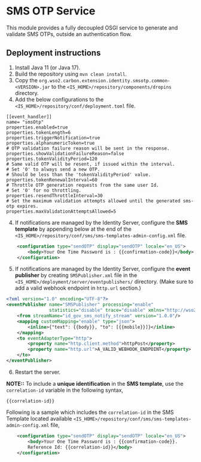 # SMS OTP Service

This module provides a fully decoupled OSGI service to generate and validate SMS OTPs, outside
an authentication flow.

## Deployment instructions
1. Install Java 11 (or Java 17).
2. Build the repository using `mvn clean install`.
3. Copy the `org.wso2.carbon.extension.identity.smsotp.common-<VERSION>.jar` to the 
`<IS_HOME>/repository/components/dropins` directory.
4. Add the below configurations to the `<IS_HOME>/repository/conf/deployment.toml` file.
```properties
[[event_handler]]
name= "smsOtp"
properties.enabled=true
properties.tokenLength=6
properties.triggerNotification=true
properties.alphanumericToken=true
# OTP validation failure reason will be sent in the response.
properties.showValidationFailureReason=false
properties.tokenValidityPeriod=120
# Same valid OTP will be resent, if issued within the interval.
# Set '0' to always send a new OTP.
# Should be less than the 'tokenValidityPeriod' value.
properties.tokenRenewalInterval=60
# Throttle OTP generation requests from the same user Id.
# Set '0' for no throttling.
properties.resendThrottleInterval=30
# Set the maximum validation attempts allowed until the generated sms-otp expires.
properties.maxValidationAttemptsAllowed=5
```
4. If notifications are managed by the Identity Server, configure the **SMS template** by appending below at the end of
   the `<IS_HOME>/repository/conf/sms/sms-templates-admin-config.xml` file.
```xml
    <configuration type="sendOTP" display="sendOTP" locale="en_US">
        <body>Your One Time Password is : {{confirmation-code}}</body>
    </configuration>
```
5. If notifications are managed by the Identity Server, configure the **event publisher** by creating 
   `SMSPublisher.xml` file in the `<IS_HOME>/deployment/server/eventpublishers/` directory.
   (Make sure to add a valid webhook endpoint in `http.url` section.)
```xml
<?xml version="1.0" encoding="UTF-8"?>
<eventPublisher name="SMSPublisher" processing="enable"
                statistics="disable" trace="disable" xmlns="http://wso2.org/carbon/eventpublisher">
    <from streamName="id_gov_sms_notify_stream" version="1.0.0"/>
    <mapping customMapping="enable" type="json">
        <inline>{"text": {{body}}, "to": [{{mobile}}]}</inline>
    </mapping>
    <to eventAdapterType="http">
        <property name="http.client.method">httpPost</property>
        <property name="http.url">A_VALID_WEBHOOK_ENDPOINT</property>
    </to>
</eventPublisher>
```
6. Restart the server.

**NOTE::** To include a **unique identification** in the **SMS template**, use the `correlation-id` variable in the 
following syntax,

`{{correlation-id}}`

Following is a sample which includes the `correlation-id` in the SMS Template located available 
`<IS_HOME>/repository/conf/sms/sms-templates-admin-config.xml` file,
```xml
    <configuration type="sendOTP" display="sendOTP" locale="en_US">
        <body>Your One Time Password is : {{confirmation-code}}. 
        Reference Id: {{correlation-id}}</body>
    </configuration>
```